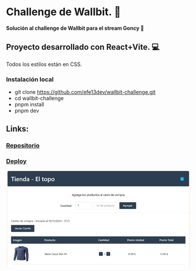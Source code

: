 # Challenge de Wallbit. 🚀

**Solución al challenge de Wallbit para el stream Goncy 👏**

## Proyecto desarrollado con React+Vite. 💻

Todos los estilos están en CSS.

### Instalación local

- git clone https://github.com/efe13dev/wallbit-challenge.git
- cd wallbit-challenge
- pnpm install
- pnpm dev

## Links:

### [Repositorio](https://github.com/efe13dev/wallbit-challenge)

### [Deploy](https://wallbit-challenge-efe-13.vercel.app/)

![Screenshot de la aplicación](./public/screenshoot.jpg)
